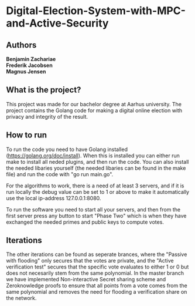# Digital-Election-System-with-MPC-and-Active-Security

## Authors
**Benjamin Zachariae\
Frederik Jacobsen\
Magnus Jensen**

## What is the project?
This project was made for our bachelor degree at Aarhus university. 
The project contains the Golang code for making a digital online election with privacy and integrity of the result.


## How to run
To run the code you need to have Golang installed (https://golang.org/doc/install). When this is installed you can either run make to install all neded plugins, and then run the code. You can also install the needed libaries yourself (the needed libaries can be found in the make file) and run the code with "go run main.go". 

For the algorithms to work, there is a need of at least 3 servers, and if it is run locally the debug value can be set to 1 or above to make it automatically use the local ip-address 127.0.0.1:8080.

To run the software you need to start all your servers, and then from the first server press any button to start "Phase Two" which is when they have exchanged the needed primes and public keys to compute votes.

## Iterations
The other iterations can be found as seperate brances, where the "Passive with flooding" only secures that the votes are private, and the "Active verification test" secures that the specific vote evaluates to either 1 or 0 but does not necesarily stem from the same polynomial. In the master branch we have implemented Non-interactive Secret sharing scheme and Zeroknowledge proofs to ensure that all points from a vote comes from the same polynomial and removes the need for flooding a verification share on the network.
